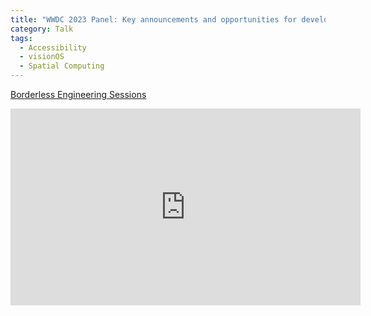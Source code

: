 ```yaml
---
title: "WWDC 2023 Panel: Key announcements and opportunities for developers"
category: Talk
tags:
  - Accessibility
  - visionOS
  - Spatial Computing
---
```


[Borderless Engineering Sessions](https://www.borderlessengineeringconf.com)

<iframe width="560" height="315" src="https://www.youtube.com/embed/ntenRnXGpMs?si=kT2uYaFMrX3S0y6Q" title="YouTube video player" frameborder="0" allow="accelerometer; autoplay; clipboard-write; encrypted-media; gyroscope; picture-in-picture; web-share" allowfullscreen></iframe>
